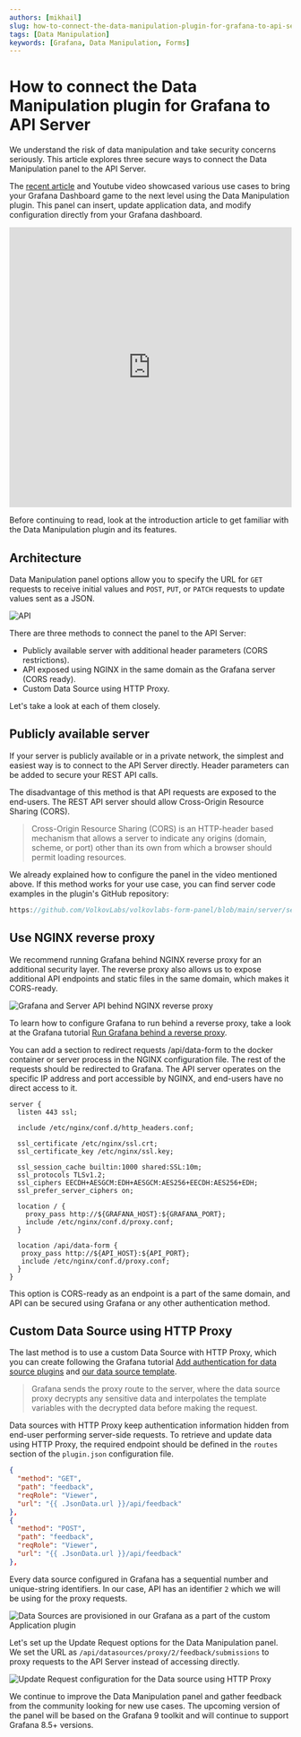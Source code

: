 ```yaml
---
authors: [mikhail]
slug: how-to-connect-the-data-manipulation-plugin-for-grafana-to-api-server-1abe5f60c904
tags: [Data Manipulation]
keywords: [Grafana, Data Manipulation, Forms]
---
```


# How to connect the Data Manipulation plugin for Grafana to API Server

We understand the risk of data manipulation and take security concerns seriously. This article explores three secure ways to connect the Data Manipulation panel to the API Server.

<!--truncate-->

The [recent article](data-manipulation-panel-plugin-for-grafana-97f9af2c67e0) and Youtube video showcased various use cases to bring your Grafana Dashboard game to the next level using the Data Manipulation plugin. This panel can insert, update application data, and modify configuration directly from your Grafana dashboard.

<iframe width="100%" height="500" src="https://www.youtube.com/embed/DXALVG8GijM" title="Base64 Image/PDF panel" frameBorder="0" allow="accelerometer; autoplay; clipboard-write; encrypted-media; gyroscope; picture-in-picture" allowFullScreen></iframe>

Before continuing to read, look at the introduction article to get familiar with the Data Manipulation plugin and its features.

## Architecture

Data Manipulation panel options allow you to specify the URL for `GET` requests to receive initial values and `POST`, `PUT`, or `PATCH` requests to update values sent as a JSON.

![API](https://raw.githubusercontent.com/volkovlabs/volkovlabs-form-panel/main/img/form-api.png)

There are three methods to connect the panel to the API Server:

- Publicly available server with additional header parameters (CORS restrictions).
- API exposed using NGINX in the same domain as the Grafana server (CORS ready).
- Custom Data Source using HTTP Proxy.

Let's take a look at each of them closely.

## Publicly available server

If your server is publicly available or in a private network, the simplest and easiest way is to connect to the API Server directly. Header parameters can be added to secure your REST API calls.

The disadvantage of this method is that API requests are exposed to the end-users. The REST API server should allow Cross-Origin Resource Sharing (CORS).

> Cross-Origin Resource Sharing (CORS) is an HTTP-header based mechanism that allows a server to indicate any origins (domain, scheme, or port) other than its own from which a browser should permit loading resources.

We already explained how to configure the panel in the video mentioned above. If this method works for your use case, you can find server code examples in the plugin's GitHub repository:

```javascript reference
https://github.com/VolkovLabs/volkovlabs-form-panel/blob/main/server/server.ts
```

## Use NGINX reverse proxy

We recommend running Grafana behind NGINX reverse proxy for an additional security layer. The reverse proxy also allows us to expose additional API endpoints and static files in the same domain, which makes it CORS-ready.

![Grafana and Server API behind NGINX reverse proxy](nginx.png)

To learn how to configure Grafana to run behind a reverse proxy, take a look at the Grafana tutorial [Run Grafana behind a reverse proxy](https://grafana.com/tutorials/run-grafana-behind-a-proxy/).

You can add a section to redirect requests /api/data-form to the docker container or server process in the NGINX configuration file. The rest of the requests should be redirected to Grafana. The API server operates on the specific IP address and port accessible by NGINX, and end-users have no direct access to it.

```nginx
server {
  listen 443 ssl;

  include /etc/nginx/conf.d/http_headers.conf;

  ssl_certificate /etc/nginx/ssl.crt;
  ssl_certificate_key /etc/nginx/ssl.key;

  ssl_session_cache builtin:1000 shared:SSL:10m;
  ssl_protocols TLSv1.2;
  ssl_ciphers EECDH+AESGCM:EDH+AESGCM:AES256+EECDH:AES256+EDH;
  ssl_prefer_server_ciphers on;

  location / {
    proxy_pass http://${GRAFANA_HOST}:${GRAFANA_PORT};
    include /etc/nginx/conf.d/proxy.conf;
  }

  location /api/data-form {
   proxy_pass http://${API_HOST}:${API_PORT};
   include /etc/nginx/conf.d/proxy.conf;
  }
}
```

This option is CORS-ready as an endpoint is a part of the same domain, and API can be secured using Grafana or any other authentication method.

## Custom Data Source using HTTP Proxy

The last method is to use a custom Data Source with HTTP Proxy, which you can create following the Grafana tutorial [Add authentication for data source plugins](https://grafana.com/docs/grafana/latest/developers/plugins/add-authentication-for-data-source-plugins/#add-a-dynamic-proxy-route-to-your-plugin) and [our data source template](https://github.com/volkovlabs/volkovlabs-abc-datasource).

> Grafana sends the proxy route to the server, where the data source proxy decrypts any sensitive data and interpolates the template variables with the decrypted data before making the request.

Data sources with HTTP Proxy keep authentication information hidden from end-user performing server-side requests. To retrieve and update data using HTTP Proxy, the required endpoint should be defined in the `routes` section of the `plugin.json` configuration file.

```json
{
  "method": "GET",
  "path": "feedback",
  "reqRole": "Viewer",
  "url": "{{ .JsonData.url }}/api/feedback"
},
{
  "method": "POST",
  "path": "feedback",
  "reqRole": "Viewer",
  "url": "{{ .JsonData.url }}/api/feedback"
},
```

Every data source configured in Grafana has a sequential number and unique-string identifiers. In our case, API has an identifier `2` which we will be using for the proxy requests.

![Data Sources are provisioned in our Grafana as a part of the custom Application plugin](datasources.png)

Let's set up the Update Request options for the Data Manipulation panel. We set the URL as `/api/datasources/proxy/2/feedback/submissions` to proxy requests to the API Server instead of accessing directly.

![Update Request configuration for the Data source using HTTP Proxy](update.png)

We continue to improve the Data Manipulation panel and gather feedback from the community looking for new use cases. The upcoming version of the panel will be based on the Grafana 9 toolkit and will continue to support Grafana 8.5+ versions.
